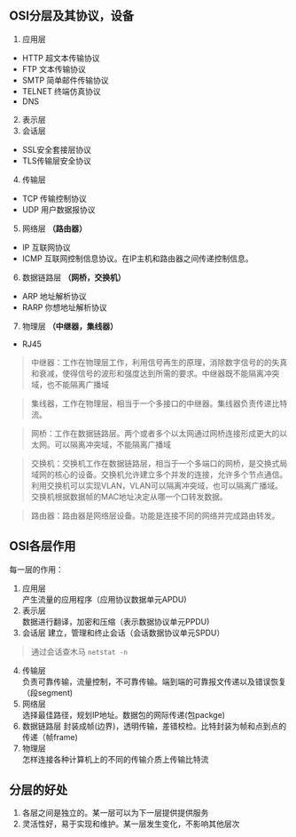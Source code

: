## OSI分层及其协议，设备
1. 应用层
  * HTTP 超文本传输协议
  * FTP 文本传输协议
  * SMTP 简单邮件传输协议
  * TELNET 终端仿真协议
  * DNS
2. 表示层
3. 会话层
  * SSL安全套接层协议 
  * TLS传输层安全协议

4. 传输层
  * TCP 传输控制协议
  * UDP 用户数据报协议
5. 网络层 **（路由器）**
  * IP 互联网协议
  * ICMP 互联网控制信息协议。在IP主机和路由器之间传递控制信息。
6. 数据链路层 **（网桥，交换机）**
  * ARP 地址解析协议
  * RARP 你想地址解析协议
7. 物理层 **（中继器，集线器）**
  * RJ45

> 中继器：工作在物理层工作，利用信号再生的原理，消除数字信号的的失真和衰减，使得信号的波形和强度达到所需的要求。中继器既不能隔离冲突域，也不能隔离广播域

> 集线器，工作在物理层，相当于一个多接口的中继器。集线器负责传递比特流。

> 网桥：工作在数据链路层。两个或者多个以太网通过网桥连接形成更大的以太网。可以隔离冲突域，不能隔离广播域

> 交换机：交换机工作在数据链路层，相当于一个多端口的网桥，是交换式局域网的核心的设备。交换机允许建立多个并发的连接，允许多个节点通信。利用交换机可以实现VLAN，VLAN可以隔离冲突域，也可以隔离广播域。交换机根据数据帧的MAC地址决定从哪一个口转发数据。

> 路由器：路由器是网络层设备。功能是连接不同的网络并完成路由转发。


## OSI各层作用
每一层的作用：
1. 应用层   
  产生流量的应用程序（应用协议数据单元APDU)
2. 表示层    
  数据进行翻译，加密和压缩（表示数据协议单元PPDU)
3. 会话层
  建立，管理和终止会话（会话数据协议单元SPDU）
> 通过会话查木马 `netstat -n`

4. 传输层   
  负责可靠传输，流量控制，不可靠传输。端到端的可靠报文传递以及错误恢复（段segment)
5. 网络层    
  选择最佳路径，规划IP地址。数据包的网际传递(包packge)
6. 数据链路层
  封装成帧(边界)，透明传输，差错校检。比特封装为帧和点到点的传递（帧frame)
7. 物理层    
  怎样连接各种计算机上的不同的传输介质上传输比特流

## 分层的好处
1. 各层之间是独立的。某一层可以为下一层提供提供服务
2. 灵活性好，易于实现和维护。某一层发生变化，不影响其他层次